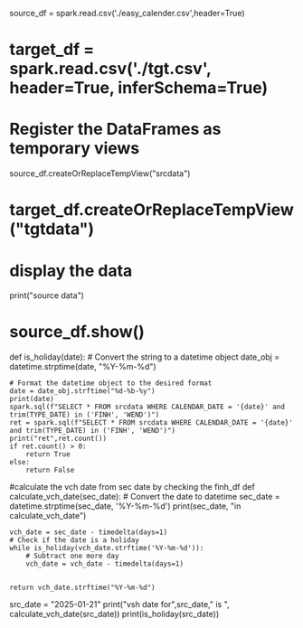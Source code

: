 source_df = spark.read.csv('./easy_calender.csv',header=True)
# target_df = spark.read.csv('./tgt.csv', header=True, inferSchema=True)


# Register the DataFrames as temporary views
source_df.createOrReplaceTempView("srcdata")
# target_df.createOrReplaceTempView("tgtdata")

# display the data
print("source data")
# source_df.show()
def is_holiday(date):
    # Convert the string to a datetime object
    date_obj = datetime.strptime(date, "%Y-%m-%d")

    # Format the datetime object to the desired format
    date = date_obj.strftime("%d-%b-%y")
    print(date)
    spark.sql(f"SELECT * FROM srcdata WHERE CALENDAR_DATE = '{date}' and trim(TYPE_DATE) in ('FINH', 'WEND')")
    ret = spark.sql(f"SELECT * FROM srcdata WHERE CALENDAR_DATE = '{date}' and trim(TYPE_DATE) in ('FINH', 'WEND')")
    print("ret",ret.count())
    if ret.count() > 0:
        return True
    else:
        return False


#calculate the vch date from sec date by checking the finh_df
def calculate_vch_date(sec_date):
    # Convert the date to datetime
    sec_date = datetime.strptime(sec_date, '%Y-%m-%d')
    print(sec_date, "in calculate_vch_date")
    
    vch_date = sec_date - timedelta(days=1)
    # Check if the date is a holiday
    while is_holiday(vch_date.strftime('%Y-%m-%d')):
        # Subtract one more day
        vch_date = vch_date - timedelta(days=1)

    
    return vch_date.strftime("%Y-%m-%d")

src_date = "2025-01-21"
print("vsh date for",src_date," is ", calculate_vch_date(src_date))
print(is_holiday(src_date))
